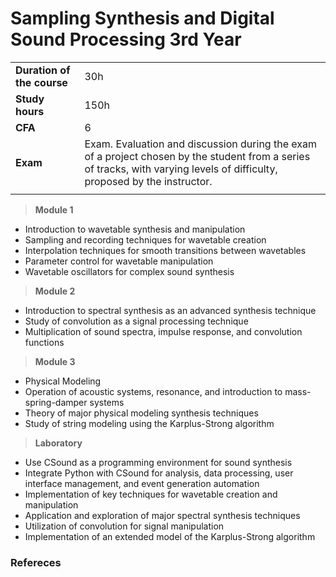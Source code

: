 # **Sampling Synthesis and Digital Sound Processing 3rd Year**  

|                          |     |
|:-------------------------|:----|  
|**Duration of the course**|30h  |
|**Study hours**           |150h |
|**CFA**                   |6    |
|**Exam**                  |Exam. Evaluation and discussion during the exam of a project chosen by the student from a series of tracks, with varying levels of difficulty, proposed by the instructor.|
|                          |     |


> **Module 1** 
- Introduction to wavetable synthesis and manipulation  
- Sampling and recording techniques for wavetable creation  
- Interpolation techniques for smooth transitions between wavetables  
- Parameter control for wavetable manipulation  
- Wavetable oscillators for complex sound synthesis  

> **Module 2**
- Introduction to spectral synthesis as an advanced synthesis technique  
- Study of convolution as a signal processing technique  
- Multiplication of sound spectra, impulse response, and convolution functions  

> **Module 3**
- Physical Modeling  
- Operation of acoustic systems, resonance, and introduction to mass-spring-damper systems  
- Theory of major physical modeling synthesis techniques  
- Study of string modeling using the Karplus-Strong algorithm  

> **Laboratory**
- Use CSound as a programming environment for sound synthesis  
- Integrate Python with CSound for analysis, data processing, user interface management, and event generation automation  
- Implementation of key techniques for wavetable creation and manipulation  
- Application and exploration of major spectral synthesis techniques  
- Utilization of convolution for signal manipulation  
- Implementation of an extended model of the Karplus-Strong algorithm  

### Refereces  


